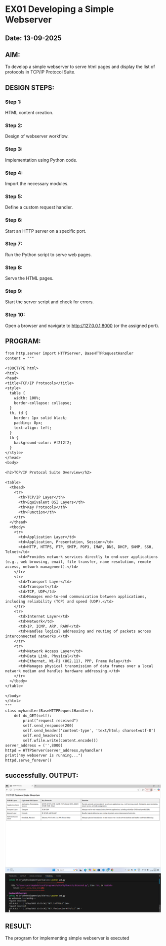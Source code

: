 # EX01 Developing a Simple Webserver
## Date: 13-09-2025

## AIM:
To develop a simple webserver to serve html pages and display the list of protocols in TCP/IP Protocol Suite.

## DESIGN STEPS:
### Step 1: 
HTML content creation.

### Step 2:
Design of webserver workflow.

### Step 3:
Implementation using Python code.

### Step 4:
Import the necessary modules.

### Step 5:
Define a custom request handler.

### Step 6:
Start an HTTP server on a specific port.

### Step 7:
Run the Python script to serve web pages.

### Step 8:
Serve the HTML pages.

### Step 9:
Start the server script and check for errors.

### Step 10:
Open a browser and navigate to http://127.0.0.1:8000 (or the assigned port).

## PROGRAM:
~~~
from http.server import HTTPServer, BaseHTTPRequestHandler
content = """

<!DOCTYPE html>
<html>
<head>
<title>TCP/IP Protocols</title>
<style>
  table {
    width: 100%;
    border-collapse: collapse;
  }
  th, td {
    border: 1px solid black;
    padding: 8px;
    text-align: left;
  }
  th {
    background-color: #f2f2f2;
  }
</style>
</head>
<body>

<h2>TCP/IP Protocol Suite Overview</h2>

<table>
  <thead>
    <tr>
      <th>TCP/IP Layer</th>
      <th>Equivalent OSI Layers</th>
      <th>Key Protocols</th>
      <th>Function</th>
    </tr>
  </thead>
  <tbody>
    <tr>
      <td>Application Layer</td>
      <td>Application, Presentation, Session</td>
      <td>HTTP, HTTPS, FTP, SMTP, POP3, IMAP, DNS, DHCP, SNMP, SSH, Telnet</td>
      <td>Provides network services directly to end-user applications (e.g., web browsing, email, file transfer, name resolution, remote access, network management).</td>
    </tr>
    <tr>
      <td>Transport Layer</td>
      <td>Transport</td>
      <td>TCP, UDP</td>
      <td>Manages end-to-end communication between applications, including reliability (TCP) and speed (UDP).</td>
    </tr>
    <tr>
      <td>Internet Layer</td>
      <td>Network</td>
      <td>IP, ICMP, ARP, RARP</td>
      <td>Handles logical addressing and routing of packets across interconnected networks.</td>
    </tr>
    <tr>
      <td>Network Access Layer</td>
      <td>Data Link, Physical</td>
      <td>Ethernet, Wi-Fi (802.11), PPP, Frame Relay</td>
      <td>Manages physical transmission of data frames over a local network medium and handles hardware addressing.</td>
    </tr>
  </tbody>
</table>

</body>
</html>
"""
class myhandler(BaseHTTPRequestHandler):
    def do_GET(self):
        print("request received")
        self.send_response(200)
        self.send_header('content-type', 'text/html; charset=utf-8')
        self.end_headers()
        self.wfile.write(content.encode())
server_address = ('',8000)
httpd = HTTPServer(server_address,myhandler)
print("my webserver is running...")
httpd.serve_forever()

~~~

## successfully. OUTPUT:
![alt text](<Screenshot 2025-09-13 153443.png>)
![alt text](<Screenshot 2025-09-13 153532.png>)


## RESULT:
The program for implementing simple webserver is executed

